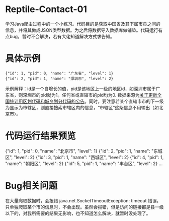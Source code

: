 # Reptile-Contact-01
学习Java爬虫过程中的一个小练习。代码目的是获取中国省及其下属市县之间的信息，并将其做成JSON类型数据。为之后将数据导入数据库做铺垫。代码运行有点bug，暂时不会解决，若有大佬知道解决方式求告知。
# 具体示例
```
{"id": 1, "pid": 0, "name": "广东省", "level": 1}
{"id": 2, "pid": 1, "name": "深圳市", "level": 2}
```
示例解释：id是一个自增长的值，pid是该地区上一级的地区id，如深圳市属于广东省，则深圳市的pid就为1。任何省或直辖市的pid均为0.
数据来源为[关于更新全国统计用区划代码和城乡划分代码的公告](http://www.stats.gov.cn/tjsj/tjbz/tjyqhdmhcxhfdm/2020/)。同时，要注意若某个直辖市市的下一级为显示为市辖区，则直接搜索市辖区内的信息，“市辖区”这条信息不用输出（如北京市）。

# 代码运行结果预览
{"id": 1, "pid": 0, "name": "北京市", "level": 1}
{"id": 2, "pid": 1, "name": "东城区", "level": 2}
{"id": 3, "pid": 1, "name": "西城区", "level": 2}
{"id": 4, "pid": 1, "name": "朝阳区", "level": 2}
{"id": 5, "pid": 1, "name": "丰台区", "level": 2}
...

# Bug相关问题
在大量爬取数据时，会报错 java.net.SocketTimeoutException: timeout 错误，只单独爬取某个市的信息时，不会出现。虽然会报错，但是访问的链接都是县一级以下的，对我所需要的结果无影响，也不知道怎么解决，就暂时没处理了。
